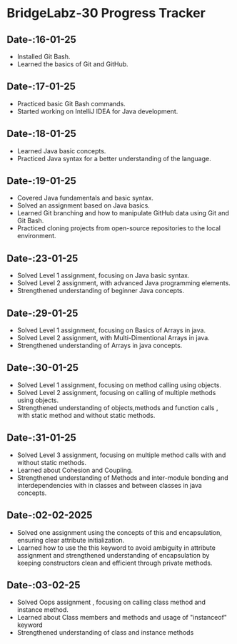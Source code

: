 # BridgeLabz-30 Progress Tracker

## **Date-:16-01-25**
- Installed Git Bash.
- Learned the basics of Git and GitHub.

## **Date-:17-01-25**
- Practiced basic Git Bash commands.
- Started working on IntelliJ IDEA for Java development.

## **Date-:18-01-25**
- Learned Java basic concepts.
- Practiced Java syntax for a better understanding of the language.

## **Date-:19-01-25**
- Covered Java fundamentals and basic syntax.
- Solved an assignment based on Java basics.
- Learned Git branching and how to manipulate GitHub data using Git and Git Bash.
- Practiced cloning projects from open-source repositories to the local environment.

## **Date-:23-01-25**
- Solved Level 1 assignment, focusing on Java basic syntax.
- Solved Level 2 assignment, with advanced Java programming elements.
- Strengthened understanding of beginner Java concepts.

## **Date-:29-01-25**
- Solved Level 1 assignment, focusing on Basics of Arrays in java.
- Solved Level 2 assignment, with Multi-Dimentional Arrays in java.
- Strengthened understanding of Arrays in java concepts.

## **Date-:30-01-25**
- Solved Level 1 assignment, focusing on method calling using objects.
- Solved Level 2 assignment, focusing on calling of multiple methods using objects.
- Strengthened understanding of objects,methods and function calls , with static method and without static methods.

## **Date-:31-01-25**
- Solved Level 3 assignment, focusing on multiple method calls with and without static methods.
- Learned about Cohesion and Coupling.
- Strengthened understanding of Methods and inter-module bonding and interdependencies with in classes and between classes in java concepts.

## **Date-:02-02-2025**
- Solved one assignment using the concepts of this and encapsulation, ensuring clear attribute initialization.
- Learned how to use the this keyword to avoid ambiguity in attribute assignment and strengthened understanding of encapsulation by keeping constructors clean and efficient through private methods.
## **Date-:03-02-25**
- Solved Oops assignment , focusing on calling class method and instance method.
- Learned about Class members and methods and usage of "instanceof" keyword
- Strengthened understanding of class and instance methods